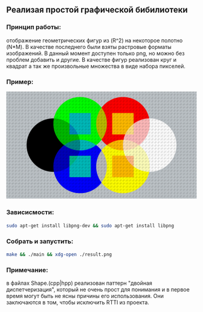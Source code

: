 ## Реализая простой графической бибилиотеки
### Принцип работы: 
отображение геометрических фигур из (R^2) на некоторое полотно (N*M). В качестве последнего были взяты растровые форматы изображений. В данный момент доступен только png, но можно без проблем добавить и другие. В качестве фигур реализован круг и квадрат а так же произвольные множества в виде набора пикселей.
### Пример:
![result](https://github.com/Acool4ik/Simple-2d-graphic-lib/blob/master/4K_result.png)
### Зависисмости:
```bash
sudo apt-get install libpng-dev && sudo apt-get install libpng
```
### Cобрать и запустить:
```bash
make && ./main && xdg-open ./result.png
```
### Примечание: 
в файлах Shape.(cpp|hpp) реализован паттерн "двойная диспетчеризация", который не очень прост для понимания и в первое время могут быть не ясны причины его использования. Они заключаются в том, чтобы исключить RTTI из проекта.
